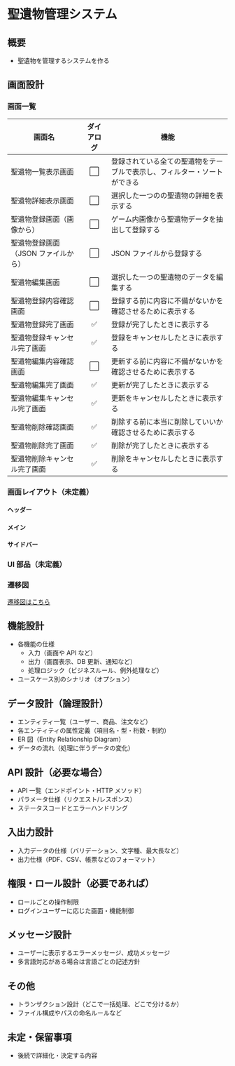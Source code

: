 # 聖遺物管理システム

## 概要

- 聖遺物を管理するシステムを作る

## 画面設計

### 画面一覧

| 画面名                              | ダイアログ | 機能                                                                     |
| ----------------------------------- | :--------: | ------------------------------------------------------------------------ |
| 聖遺物一覧表示画面                  |     ⬜     | 登録されている全ての聖遺物をテーブルで表示し、フィルター・ソートができる |
| 聖遺物詳細表示画面                  |     ⬜     | 選択した一つのの聖遺物の詳細を表示する                                   |
| 聖遺物登録画面（画像から）          |     ⬜     | ゲーム内画像から聖遺物データを抽出して登録する                           |
| 聖遺物登録画面（JSON ファイルから） |     ⬜     | JSON ファイルから登録する                                                |
| 聖遺物編集画面                      |     ⬜     | 選択した一つの聖遺物のデータを編集する                                   |
| 聖遺物登録内容確認画面              |     ⬜     | 登録する前に内容に不備がないかを確認させるために表示する                 |
| 聖遺物登録完了画面                  |     ✅     | 登録が完了したときに表示する                                             |
| 聖遺物登録キャンセル完了画面        |     ✅     | 登録をキャンセルしたときに表示する                                       |
| 聖遺物編集内容確認画面              |     ⬜     | 更新する前に内容に不備がないかを確認させるために表示する                 |
| 聖遺物編集完了画面                  |     ✅     | 更新が完了したときに表示する                                             |
| 聖遺物編集キャンセル完了画面        |     ✅     | 更新をキャンセルしたときに表示する                                       |
| 聖遺物削除確認画面                  |     ✅     | 削除する前に本当に削除していいか確認させるために表示する                 |
| 聖遺物削除完了画面                  |     ✅     | 削除が完了したときに表示する                                             |
| 聖遺物削除キャンセル完了画面        |     ✅     | 削除をキャンセルしたときに表示する                                       |

### 画面レイアウト（未定義）

#### ヘッダー

#### メイン

#### サイドバー

### UI 部品（未定義）

### 遷移図

[遷移図はこちら](transitionDiagram.md)

## 機能設計<!-- ここやってる -->

- 各機能の仕様
  - 入力（画面や API など）
  - 出力（画面表示、DB 更新、通知など）
  - 処理ロジック（ビジネスルール、例外処理など）
- ユースケース別のシナリオ（オプション）

## データ設計（論理設計）

- エンティティ一覧（ユーザー、商品、注文など）
- 各エンティティの属性定義（項目名・型・桁数・制約）
- ER 図（Entity Relationship Diagram）
- データの流れ（処理に伴うデータの変化）

## API 設計（必要な場合）

- API 一覧（エンドポイント・HTTP メソッド）
- パラメータ仕様（リクエスト/レスポンス）
- ステータスコードとエラーハンドリング

## 入出力設計

- 入力データの仕様（バリデーション、文字種、最大長など）
- 出力仕様（PDF、CSV、帳票などのフォーマット）

## 権限・ロール設計（必要であれば）

- ロールごとの操作制限
- ログインユーザーに応じた画面・機能制御

## メッセージ設計

- ユーザーに表示するエラーメッセージ、成功メッセージ
- 多言語対応がある場合は言語ごとの記述方針

## その他

- トランザクション設計（どこで一括処理、どこで分けるか）
- ファイル構成やパスの命名ルールなど

## 未定・保留事項

- 後続で詳細化・決定する内容
